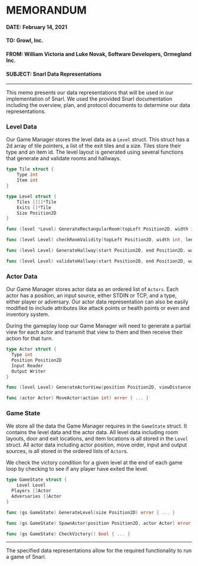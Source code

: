 # MEMORANDUM

#### DATE: February 14, 2021
#### TO: Growl, Inc.
#### FROM: William Victoria and Luke Novak, Software Developers, Ormegland Inc.
#### SUBJECT: Snarl Data Representations

---

This memo presents our data representations that will be used in our implementation 
of Snarl. We used the provided Snarl documentation including the overview, plan, 
and protocol documents to determine our data representations. 

### Level Data

Our Game Manager stores the level data as a `Level` struct. This struct has a 2d array of tile 
pointers, a list of the exit tiles and a size. Tiles store their type and an item id. 
The level layout is generated using several functions that generate and validate rooms and
hallways.

```go
type Tile struct {
	Type int
	Item int
}

type Level struct {
	Tiles [][]*Tile
	Exits []*Tile
	Size Position2D
}

func (level *Level) GenerateRectangularRoom(topLeft Position2D, width int, length int, doors []Position2D) error { ... }

func (level Level) checkRoomValidity(topLeft Position2D, width int, length int) error { ... }

func (level Level) GenerateHallway(start Position2D, end Position2D, waypoints []Position2D) error { ... }

func (level Level) validateHallway(start Position2D, end Position2D, waypoints []Position2D) error { ... }
```

### Actor Data

Our Game Manager stores actor data as an ordered list of `Actors`. Each actor has a position, 
an input source, either STDIN or TCP, and a type, either player or adversary. Our actor data 
representation can also be easily modified to include attributes like attack points or health 
points or even and inventory system.

During the gameplay loop our Game Manager will need to generate a partial view for each actor 
and transmit that view to them and then receive their action for that turn. 

```go
type Actor struct {
  Type int
  Position Position2D
  Input Reader
  Output Writer
}

func (level Level) GenerateActorView(position Position2D, viewDistance int) ([][]*Tile, error) { ... }

func (actor Actor) MoveActor(action int) error { ... }
```

### Game State

We store all the data the Game Manager requires in the `GameState` struct. It contains the 
level data and the actor data. All level data including room layouts, door and exit locations, 
and item locations is all stored in the `Level` struct. All actor data including actor 
position, move order, input and output sources, is all stored in the ordered lists of `Actor`s.

We check the victory condition for a given level at the end of each game loop by checking to see if any player have exited the level.

```go
type GameState struct {
	Level Level
  Players []Actor
  Adversaries []Actor
}

func (gs GameState) GenerateLevel(size Position2D) error { ... }

func (gs GameState) SpawnActor(position Position2D, actor Actor) error { ... }

func (gs GameState) CheckVictory() bool { ... }
```

---

The specified data representations allow for the required functionality to run a game of Snarl.

